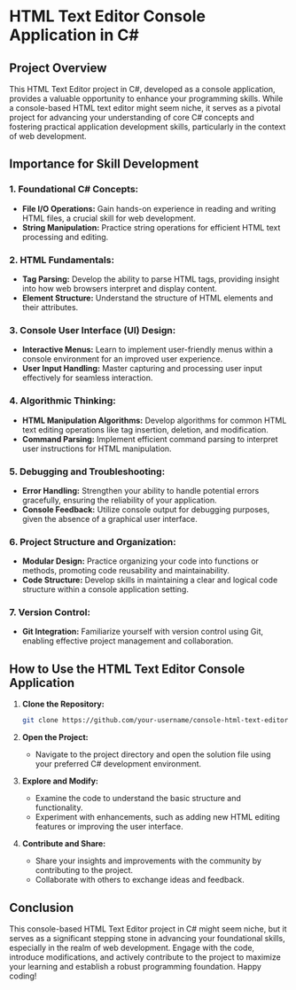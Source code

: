 # HTML Text Editor Console Application in C#

## Project Overview

This HTML Text Editor project in C#, developed as a console application, provides a valuable opportunity to enhance your programming skills. While a console-based HTML text editor might seem niche, it serves as a pivotal project for advancing your understanding of core C# concepts and fostering practical application development skills, particularly in the context of web development.

## Importance for Skill Development

### 1. **Foundational C# Concepts:**
   - **File I/O Operations:** Gain hands-on experience in reading and writing HTML files, a crucial skill for web development.
   - **String Manipulation:** Practice string operations for efficient HTML text processing and editing.

### 2. **HTML Fundamentals:**
   - **Tag Parsing:** Develop the ability to parse HTML tags, providing insight into how web browsers interpret and display content.
   - **Element Structure:** Understand the structure of HTML elements and their attributes.

### 3. **Console User Interface (UI) Design:**
   - **Interactive Menus:** Learn to implement user-friendly menus within a console environment for an improved user experience.
   - **User Input Handling:** Master capturing and processing user input effectively for seamless interaction.

### 4. **Algorithmic Thinking:**
   - **HTML Manipulation Algorithms:** Develop algorithms for common HTML text editing operations like tag insertion, deletion, and modification.
   - **Command Parsing:** Implement efficient command parsing to interpret user instructions for HTML manipulation.

### 5. **Debugging and Troubleshooting:**
   - **Error Handling:** Strengthen your ability to handle potential errors gracefully, ensuring the reliability of your application.
   - **Console Feedback:** Utilize console output for debugging purposes, given the absence of a graphical user interface.

### 6. **Project Structure and Organization:**
   - **Modular Design:** Practice organizing your code into functions or methods, promoting code reusability and maintainability.
   - **Code Structure:** Develop skills in maintaining a clear and logical code structure within a console application setting.

### 7. **Version Control:**
   - **Git Integration:** Familiarize yourself with version control using Git, enabling effective project management and collaboration.

## How to Use the HTML Text Editor Console Application

1. **Clone the Repository:**
   ```bash
   git clone https://github.com/your-username/console-html-text-editor.git
   ```

2. **Open the Project:**
   - Navigate to the project directory and open the solution file using your preferred C# development environment.

3. **Explore and Modify:**
   - Examine the code to understand the basic structure and functionality.
   - Experiment with enhancements, such as adding new HTML editing features or improving the user interface.

4. **Contribute and Share:**
   - Share your insights and improvements with the community by contributing to the project.
   - Collaborate with others to exchange ideas and feedback.

## Conclusion

This console-based HTML Text Editor project in C# might seem niche, but it serves as a significant stepping stone in advancing your foundational skills, especially in the realm of web development. Engage with the code, introduce modifications, and actively contribute to the project to maximize your learning and establish a robust programming foundation. Happy coding!

